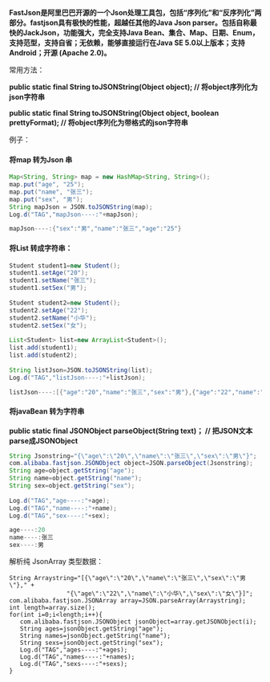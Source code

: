 **FastJson是阿里巴巴开源的一个Json处理工具包，包括“序列化”和“反序列化”两部分。fastjson具有极快的性能，超越任其他的Java Json parser。包括自称最快的JackJson，功能强大，完全支持Java Bean、集合、Map、日期、Enum，支持范型，支持自省；无依赖，能够直接运行在Java SE 5.0以上版本；支持Android；开源 (Apache 2.0)。**

常用方法：

**public static final String toJSONString(Object object); // 将object序列化为json字符串** 

**public static final String toJSONString(Object object, boolean prettyFormat); // 将object序列化为带格式的json字符串**  

例子：

#### 将map 转为Json 串

```java
Map<String, String> map = new HashMap<String, String>();
map.put("age", "25");
map.put("name", "张三");
map.put("sex", "男");
String mapJson = JSON.toJSONString(map);
Log.d("TAG","mapJson----:"+mapJson);

mapJson----:{"sex":"男","name":"张三","age":"25"}
```

#### 将List 转成字符串：

```java
Student student1=new Student();
student1.setAge("20");
student1.setName("张三");
student1.setSex("男");
 
Student student2=new Student();
student2.setAge("22");
student2.setName("小华");
student2.setSex("女");
 
List<Student> list=new ArrayList<Student>();
list.add(student1);
list.add(student2);
 
String listJson=JSON.toJSONString(list);
Log.d("TAG","listJson----:"+listJson);

listJson----:[{"age":"20","name":"张三","sex":"男"},{"age":"22","name":"小华","sex":"女"}]
```

#### 将javaBean 转为字符串

**public static final JSONObject parseObject(String text)； // 把JSON文本parse成JSONObject**   

```java 
String Jsonstring="{\"age\":\"20\",\"name\":\"张三\",\"sex\":\"男\"}";
com.alibaba.fastjson.JSONObject object=JSON.parseObject(Jsonstring);
String age=object.getString("age");
String name=object.getString("name");
String sex=object.getString("sex");
 
Log.d("TAG","age----:"+age);
Log.d("TAG","name----:"+name);
Log.d("TAG","sex----:"+sex);

age----:20
name----:张三
sex----:男
```

解析纯 JsonArray 类型数据：

```
String Arraystring="[{\"age\":\"20\",\"name\":\"张三\",\"sex\":\"男\"}," +
                "{\"age\":\"22\",\"name\":\"小华\",\"sex\":\"女\"}]";
com.alibaba.fastjson.JSONArray array=JSON.parseArray(Arraystring);
int length=array.size();
for(int i=0;i<length;i++){
   com.alibaba.fastjson.JSONObject jsonObject=array.getJSONObject(i);
   String ages=jsonObject.getString("age");
   String names=jsonObject.getString("name");
   String sexs=jsonObject.getString("sex");
   Log.d("TAG","ages----:"+ages);
   Log.d("TAG","names----:"+names);
   Log.d("TAG","sexs----:"+sexs);
}
```

